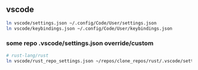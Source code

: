 ## vscode

```bash
ln vscode/settings.json ~/.config/Code/User/settings.json
ln vscode/keybindings.json ~/.config/Code/User/keybindings.json
```

### some repo .vscode/settings.json override/custom

```bash
# rust-lang/rust
ln vscode/rust_repo_settings.json ~/repos/clone_repos/rust/.vscode/settings.json
```
